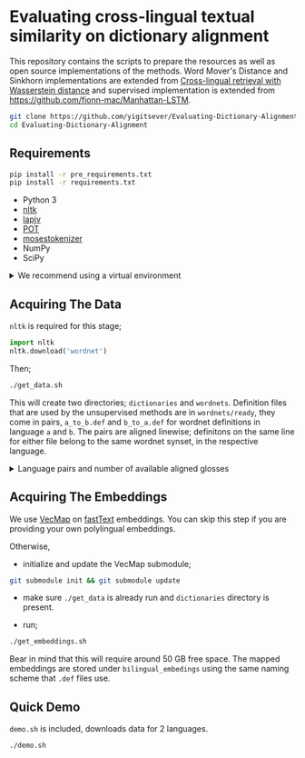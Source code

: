 # Evaluating cross-lingual textual similarity on dictionary alignment

This repository contains the scripts to prepare the resources as well as open source implementations of the methods. Word Mover's Distance and Sinkhorn implementations are extended from [Cross-lingual retrieval with Wasserstein distance](https://github.com/balikasg/WassersteinRetrieval) and supervised implementation is extended from https://github.com/fionn-mac/Manhattan-LSTM.

```bash
git clone https://github.com/yigitsever/Evaluating-Dictionary-Alignment.git
cd Evaluating-Dictionary-Alignment
```

## Requirements

```bash
pip install -r pre_requirements.txt
pip install -r requirements.txt
```

- Python 3
- [nltk](http://www.nltk.org/)
- [lapjv](https://pypi.org/project/lapjv/)
- [POT](https://pypi.org/project/POT/)
- [mosestokenizer](https://pypi.org/project/mosestokenizer/)
- NumPy
- SciPy

<details><summary>We recommend using a virtual environment</summary>
<p>

In order to create a [virtual environment](https://docs.python.org/3/library/venv.html#venv-def) that resides in a directory `.env` under your home directory;

```bash
cd ~
mkdir -p .env && cd .env
python -m venv evaluating
source ~/.env/evaluating/bin/activate
```

After the virtual environment is activated, the python interpreter and the installed packages are isolated within. In order for our code to work, the correct environment has to be sourced/activated.
In order to install all dependencies automatically use the [pip](https://pypi.org/project/pip/) package installer. `pre_requirements.text` includes requirements that packages in `requirements.txt` depend on. Both files come with the repository, so first navigate to the repository and then;

```bash
# under Evaluating-Dictionary-Alignment
pip install -r pre_requirements.txt
pip install -r requirements.txt
```

Rest of this README assumes that you are in the repository root directory.

</p>
</details>

## Acquiring The Data

`nltk` is required for this stage;

```python
import nltk
nltk.download('wordnet')
```

Then;

```bash
./get_data.sh
```

This will create two directories; `dictionaries` and `wordnets`. Definition files that are used by the unsupervised methods are in `wordnets/ready`, they come in pairs, `a_to_b.def` and `b_to_a.def` for wordnet definitions in language `a` and `b`. The pairs are aligned linewise; definitons on the same line for either file belong to the same wordnet synset, in the respective language.

<details><summary>Language pairs and number of available aligned glosses</summary>
<p>

Source Language | Target Language | # of Pairs
--- | ---  | ---:
English | Bulgarian | 4959
English | Greek | 18136
English | Italian | 12688
English | Romaian | 58754
English | Slovenian | 3144
English | Albanian | 4681
Bulgarian | Greek | 2817
Bulgarian | Italian | 2115
Bulgarian | Romaian | 4701
Greek | Italian | 4801
Greek | Romaian | 2144
Greek | Albanian | 4681
Italian | Romaian | 10353
Romaian | Slovenian | 2085
Romaian | Albanian | 4646

</p>
</details>

## Acquiring The Embeddings

We use [VecMap](https://github.com/artetxem/vecmap) on [fastText](https://fasttext.cc/) embeddings. You can skip this step if you are providing your own polylingual embeddings.

Otherwise,

* initialize and update the VecMap submodule;

```bash
git submodule init && git submodule update
```

* make sure `./get_data` is already run and `dictionaries` directory is present.

* run;

```bash
./get_embeddings.sh
```

Bear in mind that this will require around 50 GB free space. The mapped embeddings are stored under `bilingual_embedings` using the same naming scheme that `.def` files use.

## Quick Demo

`demo.sh` is included, downloads data for 2 languages.

```bash
./demo.sh
```
